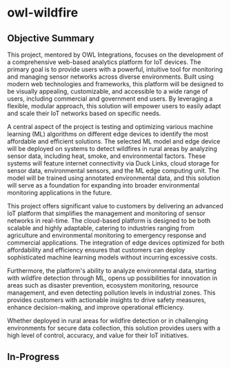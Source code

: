 # owl-wildfire

## Objective Summary
This project, mentored by OWL Integrations, focuses on the development of a comprehensive web-based analytics platform for IoT devices. The primary goal is to provide users with a powerful, intuitive tool for monitoring and managing sensor networks across diverse environments. Built using modern web technologies and frameworks, this platform will be designed to be visually appealing, customizable, and accessible to a wide range of users, including commercial and government end users. By leveraging a flexible, modular approach, this solution will empower users to easily adapt and scale their IoT networks based on specific needs.

A central aspect of the project is testing and optimizing various machine learning (ML) algorithms on different edge devices to identify the most affordable and efficient solutions. The selected ML model and edge device will be deployed on systems to detect wildfires in rural areas by analyzing sensor data, including heat, smoke, and environmental factors. These systems will feature internet connectivity via Duck Links, cloud storage for sensor data, environmental sensors, and the ML edge computing unit. The model will be trained using annotated environmental data, and this solution will serve as a foundation for expanding into broader environmental monitoring applications in the future.

This project offers significant value to customers by delivering an advanced IoT platform that simplifies the management and monitoring of sensor networks in real-time. The cloud-based platform is designed to be both scalable and highly adaptable, catering to industries ranging from agriculture and environmental monitoring to emergency response and commercial applications. The integration of edge devices optimized for both affordability and efficiency ensures that customers can deploy sophisticated machine learning models without incurring excessive costs.

Furthermore, the platform's ability to analyze environmental data, starting with wildfire detection through ML, opens up possibilities for innovation in areas such as disaster prevention, ecosystem monitoring, resource management, and even detecting pollution levels in industrial zones. This provides customers with actionable insights to drive safety measures, enhance decision-making, and improve operational efficiency.

Whether deployed in rural areas for wildfire detection or in challenging environments for secure data collection, this solution provides users with a high level of control, accuracy, and value for their IoT initiatives.

## In-Progress

